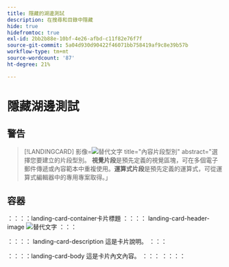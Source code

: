 ```yaml
---
title: 隱藏的湖邊測試
description: 在搜尋和目錄中隱藏
hide: true
hidefromtoc: true
exl-id: 2bb2b88e-10bf-4e26-afbd-c11f82e76f7f
source-git-commit: 5a04d930d90422f46071bb758419af9c8e39b57b
workflow-type: tm+mt
source-wordcount: '87'
ht-degree: 21%

---
```


# 隱藏湖邊測試

## 警告

>[!LANDINGCARD]
>影像=![替代文字](https://gifdb.com/images/high/hasbulla-eating-listening-gossip-funny-reaction-wnm6riagxtvav91w.gif)
>title=&quot;內容片段型別&quot;
>abstract=&quot;選擇您要建立的片段型別。 **視覺片段**&#x200B;是預先定義的視覺區塊，可在多個電子郵件傳遞或內容範本中重複使用。**運算式片段**&#x200B;是預先定義的運算式，可從運算式編輯器中的專用專案取得。」

## 容器

：：：：landing-card-container卡片標題
：：：： landing-card-header-image
![替代文字](https://gifdb.com/images/high/hasbulla-eating-listening-gossip-funny-reaction-wnm6riagxtvav91w.gif)
：：：

：：：： landing-card-description
這是卡片說明。
：：：

：：：：landing-card-body
這是卡片內文內容。
：：：
：：：：
